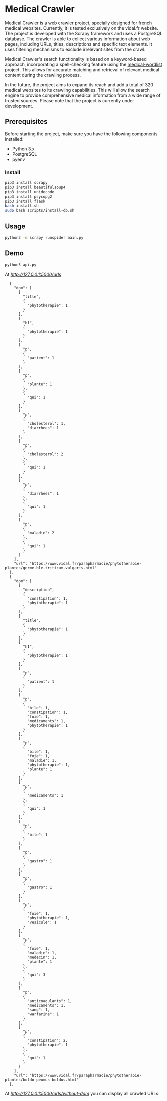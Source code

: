 # Medical Crawler

Medical Crawler is a web crawler project, specially designed for french medical websites. Currently, it is tested exclusively on the vidal.fr website. The project is developed with the Scrapy framework and uses a PostgreSQL database. The crawler is able to collect various information about web pages, including URLs, titles, descriptions and specific text elements. It uses filtering mechanisms to exclude irrelevant sites from the crawl.

Medical Crawler's search functionality is based on a keyword-based approach, incorporating a spell-checking feature using the [medical-wordlist](https://github.com/CodeSante/medical-wordlist) project. This allows for accurate matching and retrieval of relevant medical content during the crawling process.

In the future, the project aims to expand its reach and add a total of 320 medical websites to its crawling capabilities. This will allow the search engine to provide comprehensive medical information from a wide range of trusted sources. Please note that the project is currently under development.

## Prerequisites

Before starting the project, make sure you have the following components installed:

- Python 3.x
- PostgreSQL
- pyenv

### Install

```bash
pip3 install scrapy
pip3 install beautifulsoup4
pip3 install unidecode
pip3 install psycopg2
pip3 install flask
bash install.sh
sudo bash scripts/install-db.sh
```

## Usage

```bash
python3 -m scrapy runspider main.py
```
## Demo

```bash
python3 api.py
```

At _http://127.0.0.1:5000/urls_

```
  {
    "dom": [
      [
        "title",
        {
          "phytotherapie": 1
        }
      ],
      [
        "h1",
        {
          "phytotherapie": 1
        }
      ],
      [
        "p",
        {
          "patient": 1
        }
      ],
      [
        "p",
        {
          "plante": 1
        },
        {
          "qui": 1
        }
      ],
      [
        "p",
        {
          "cholesterol": 1,
          "diarrhees": 1
        }
      ],
      [
        "p",
        {
          "cholesterol": 2
        },
        {
          "qui": 1
        }
      ],
      [
        "p",
        {
          "diarrhees": 1
        },
        {
          "qui": 1
        }
      ],
      [
        "p",
        {
          "maladie": 2
        },
        {
          "qui": 1
        }
      ]
    ],
    "url": "https://www.vidal.fr/parapharmacie/phytotherapie-plantes/germe-ble-triticum-vulgaris.html"
  },
  {
    "dom": [
      [
        "description",
        {
          "constipation": 1,
          "phytotherapie": 1
        }
      ],
      [
        "title",
        {
          "phytotherapie": 1
        }
      ],
      [
        "h1",
        {
          "phytotherapie": 1
        }
      ],
      [
        "p",
        {
          "patient": 1
        }
      ],
      [
        "p",
        {
          "bile": 1,
          "constipation": 1,
          "foie": 1,
          "medicaments": 1,
          "phytotherapie": 1
        }
      ],
      [
        "p",
        {
          "bile": 1,
          "foie": 1,
          "maladie": 1,
          "phytotherapie": 1,
          "plante": 1
        }
      ],
      [
        "p",
        {
          "medicaments": 1
        },
        {
          "qui": 1
        }
      ],
      [
        "p",
        {
          "bile": 1
        }
      ],
      [
        "p",
        {
          "gastro": 1
        }
      ],
      [
        "p",
        {
          "gastro": 1
        }
      ],
      [
        "p",
        {
          "foie": 1,
          "phytotherapie": 1,
          "vesicule": 1
        }
      ],
      [
        "p",
        {
          "foie": 1,
          "maladie": 1,
          "medecin": 1,
          "plante": 1
        },
        {
          "qui": 3
        }
      ],
      [
        "p",
        {
          "anticoagulants": 1,
          "medicaments": 1,
          "sang": 1,
          "warfarine": 1
        }
      ],
      [
        "p",
        {
          "constipation": 2,
          "phytotherapie": 1
        },
        {
          "qui": 1
        }
      ]
    ],
    "url": "https://www.vidal.fr/parapharmacie/phytotherapie-plantes/boldo-peumus-boldus.html"
  },
```

At _http://127.0.0.1:5000/urls/without-dom_ you can display all crawled URLs.
